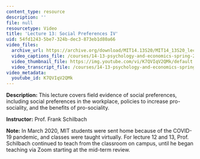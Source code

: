 ```yaml
---
content_type: resource
description: ''
file: null
resourcetype: Video
title: 'Lecture 13: Social Preferences IV'
uid: 54fd1243-5be7-324b-dec3-873eb1d80a66
video_files:
  archive_url: https://archive.org/download/MIT14.13S20/MIT14_13S20_lec13_300k.mp4
  video_captions_file: /courses/14-13-psychology-and-economics-spring-2020/30c35686f4e0562aa31223b939fab415_K7QVIqV2QMk.vtt
  video_thumbnail_file: https://img.youtube.com/vi/K7QVIqV2QMk/default.jpg
  video_transcript_file: /courses/14-13-psychology-and-economics-spring-2020/351ca3ab13cc2a0aee0488c5c7d201bc_K7QVIqV2QMk.pdf
video_metadata:
  youtube_id: K7QVIqV2QMk
---
```


**Description:** This lecture covers field evidence of social preferences, including social preferences in the workplace, policies to increase pro-sociality, and the benefits of pro-sociality.

**Instructor:** Prof. Frank Schilbach

**Note:** In March 2020, MIT students were sent home because of the COVID-19 pandemic, and classes were taught virtually. For lecture 12 and 13, Prof. Schilbach continued to teach from the classroom on campus, until he began teaching via Zoom starting at the mid-term review.